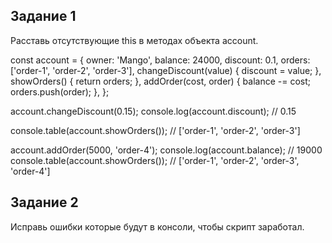 

<h2>Задание 1</h2>



Расставь отсутствующие this в методах объекта account.


const account = {
  owner: 'Mango',
  balance: 24000,
  discount: 0.1,
  orders: ['order-1', 'order-2', 'order-3'],
  changeDiscount(value) {
    discount = value;
  },
  showOrders() {
    return orders;
  },
  addOrder(cost, order) {
    balance -= cost;
    orders.push(order);
  },
};

account.changeDiscount(0.15);
console.log(account.discount); // 0.15

console.table(account.showOrders()); // ['order-1', 'order-2', 'order-3']

account.addOrder(5000, 'order-4');
console.log(account.balance); // 19000
console.table(account.showOrders()); // ['order-1', 'order-2', 'order-3', 'order-4']


<h2>Задание 2</h2>



Исправь ошибки которые будут в консоли, чтобы скрипт заработал.
